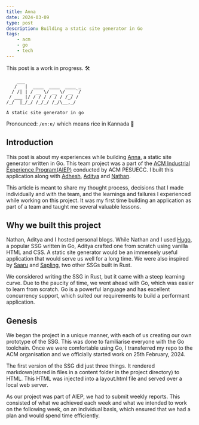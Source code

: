 ```yaml
---
title: Anna
date: 2024-03-09
type: post
description: Building a static site generator in Go 
tags:
    - acm
    - go
    - tech
---
```


This post is a work in progress. 🛠️

```text
    ___
   /   |  ____  ____  ____ _
  / /| | / __ \/ __ \/ __ `/
 / ___ |/ / / / / / / /_/ /
/_/  |_/_/ /_/_/ /_/\__,_/

A static site generator in go
```

Pronounced: `/ɐnːɐ/` which means rice in Kannada 🍚

## Introduction

This post is about my experiences while building [Anna](https://github.com/acmpesuecc/anna), a static site generator written in Go. This team project was a part of the [ACM Industrial Experience Program(AIEP)](https://acmpesuecc.github.io/aiep/ssg) conducted by ACM PESUECC. I built this application along with [Adhesh](https://github.com/DedLad), [Aditya](https://github.com/bwaklog) and [Nathan](https://github.com/polarhive).

This article is meant to share my thought process, decisions that I made individually and with the team, and the learnings and failures I experienced while working on this project. It was my first time building an application as part of a team and taught me several valuable lessons.

## Why we built this project

Nathan, Aditya and I hosted personal blogs. While Nathan and I used [Hugo](https://gohugo.io), a popular SSG written in Go, Aditya crafted one from scratch using vanilla HTML and CSS.
A static site generator would be an immensely useful application that would serve us well for a long time. We were also inspired by [Saaru](https://github.com/anirudhRowjee/saaru) and [Sapling](https://github.com/NavinShrinivas/sapling), two other SSGs built in Rust.

We considered writing the SSG in Rust, but it came with a steep learning curve. Due to the paucity of time, we went ahead with Go, which was easier to learn from scratch. Go is a powerful language and has excellent concurrency support, which suited our requirements to build a performant application.

## Genesis

We began the project in a unique manner, with each of us creating our own prototype of the SSG. This was done to familiarise everyone with the Go toolchain. Once we were comfortable using Go, I transferred my repo to the ACM organisation and we officially started work on 25th February, 2024.  

The first version of the SSG did just three things. It rendered markdown(stored in files in a content folder in the project directory) to HTML. This HTML was injected into a layout.html file and served over a local web server.

As our project was part of AIEP, we had to submit weekly reports. This consisted of what we achieved each week and what we intended to work on the following week, on an individual basis, which ensured that we had a plan and would spend time efficiently.
